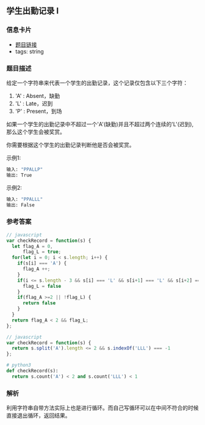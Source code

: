 ## 学生出勤记录 I

### 信息卡片
- [题目链接](https://leetcode-cn.com/problems/student-attendance-record-i/description/)
- tags: string

### 题目描述
给定一个字符串来代表一个学生的出勤记录，这个记录仅包含以下三个字符：

1. 'A' : Absent，缺勤
2. 'L' : Late，迟到
3. 'P' : Present，到场

如果一个学生的出勤记录中不超过一个'A'(缺勤)并且不超过两个连续的'L'(迟到),那么这个学生会被奖赏。

你需要根据这个学生的出勤记录判断他是否会被奖赏。

示例1:
```bash
输入: "PPALLP"
输出: True
```

示例2:
```bash
输入: "PPALLL"
输出: False
```

### 参考答案
```javascript
// javascript
var checkRecord = function(s) {
  let flag_A = 0,
      flag_L = true;
  for(let i = 0; i < s.length; i++) {
    if(s[i] === 'A') {
      flag_A ++;
    }
    if(i <= s.length - 3 && s[i] === 'L' && s[i+1] === 'L' && s[i+2] === 'L') {
      flag_L = false
    }
    if(flag_A >=2 || !flag_L) {
      return false
    }
  }
  return flag_A < 2 && flag_L;
};
```

```javascript
// javascript
var checkRecord = function(s) {
  return s.split('A').length <= 2 && s.indexOf('LLL') === -1
};
```

```python
# python3
def checkRecord(s):
  return s.count('A') < 2 and s.count('LLL') < 1
```

### 解析
利用字符串自带方法实际上也是进行循环。而自己写循环可以在中间不符合的时候直接退出循环，返回结果。
